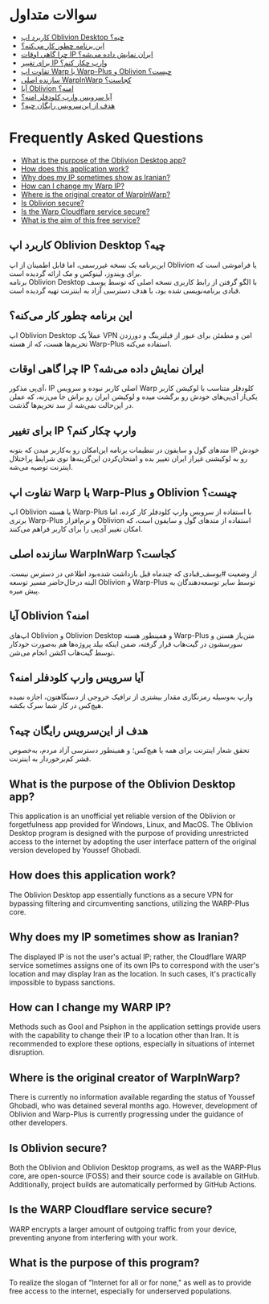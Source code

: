 # سوالات متداول

- [کاربرد اپ Oblivion Desktop چیه؟](#کاربرد-اپ-oblivion-desktop-چیه)
- [این برنامه چطور کار می‌کنه؟](#این-برنامه-چطور-کار-میکنه)
- [چرا گاهی اوقات IP ایران نمایش داده می‌شه؟](#چرا-گاهی-اوقات-ip-ایران-نمایش-داده-میشه)
- [برای تغییر IP وارپ چکار کنم؟](#برای-تغییر-ip-وارپ-چکار-کنم)
- [تفاوت اپ Warp با Warp-Plus و Oblivion چیست؟](#تفاوت-اپ-warp-با-warp-plus-و-oblivion-چیست)
- [سازنده اصلی WarpInWarp کجاست؟](#سازنده-اصلی-warpinwarp-کجاست)
- [آیا Oblivion امنه؟](#آیا-oblivion-امنه)
- [آیا سرویس وارپ کلودفلر امنه؟](#آیا-سرویس-وارپ-کلودفلر-امنه)
- [هدف از این‌سرویس رایگان چیه؟](#هدف-از-این‌سرویس-رایگان-چیه)

# Frequently Asked Questions

- [What is the purpose of the Oblivion Desktop app?](#what-is-the-purpose-of-the-oblivion-desktop-app)
- [How does this application work?](#how-does-this-application-work)
- [Why does my IP sometimes show as Iranian?](#why-does-my-ip-sometimes-show-as-iranian)
- [How can I change my Warp IP?](#how-can-i-change-my-warp-ip)
- [Where is the original creator of WarpInWarp?](#where-is-the-original-creator-of-warpinwarp)
- [Is Oblivion secure?](#is-oblivion-secure)
- [Is the Warp Cloudflare service secure?](#is-the-warp-cloudflare-service-secure)
- [What is the aim of this free service?](#what-is-the-aim-of-this-free-service)

## کاربرد اپ Oblivion Desktop چیه؟

این‌برنامه یک نسخه غیررسمی، اما قابل اطمینان از اپ Oblivion یا فراموشی است که برای ویندوز، لینوکس و مک ارائه گردیده
است.<br />برنامه Oblivion Desktop با الگو گرفتن از رابط کاربری نسخه اصلی که توسط یوسف قبادی برنامه‌نویسی شده بود، با هدف
دسترسی آزاد به اینترنت تهیه گردیده است.

## این برنامه چطور کار می‌کنه؟

اپ Oblivion Desktop عملاً یک VPN امن و مطمئن برای عبور از فیلترینگ و دورزدن تحریم‌ها هست، که از هسته Warp-Plus استفاده
می‌کنه.

## چرا گاهی اوقات IP ایران نمایش داده می‌شه؟

آی‌پی مذکور، IP اصلی کاربر نبوده و سرویس Warp کلودفلر متناسب با لوکیشن کاربر یکی‌از آی‌پی‌های خودش رو برگشت میده و
لوکیشن ایران رو براش جا می‌زنه، که عملن در این‌حالت نمی‌شه از سد تحریم‌ها گذشت.

## برای تغییر IP وارپ چکار کنم؟

متدهای گول و سایفون در تنظیمات برنامه این‌امکان رو به‌کاربر میدن که بتونه IP خودش رو به لوکیشنی غیراز ایران تغییر بده و
امتحان‌کردن این‌گزینه‌ها توی شرایط پراختلال اینترنت توصیه می‌شه.

## تفاوت اپ Warp با Warp-Plus و Oblivion چیست؟

اپ Oblivion یا هسته Warp-Plus با استفاده از سرویس وارپ کلودفلر کار کرده، اما برتری Warp-Plus و نرم‌افزار Oblivion استفاده از متدهای گول و سایفون است، که امکان تغییر آی‌پی را برای کاربر فراهم می‌کنند.

## سازنده اصلی WarpInWarp کجاست؟

از وضعیت #یوسف_قبادی که چندماه قبل بازداشت شده‌بود اطلاعی در دسترس نیست. البته درحال‌حاضر مسیر توسعه Oblivion و
Warp-Plus توسط سایر توسعه‌دهندگان به پیش میره.

## آیا Oblivion امنه؟

اپ‌های Oblivion و Oblivion Desktop و همینطور هسته Warp-Plus متن‌باز هستن و سورسشون در گیت‌هاب قرار گرفته، ضمن اینکه بیلد
پروژه‌ها هم به‌صورت خودکار توسط گیت‌هاب اکشن انجام می‌شن.

## آیا سرویس وارپ کلودفلر امنه؟

وارپ به‌وسیله رمزنگاری مقدار بیشتری از ترافیک خروجی از دستگاهتون، اجازه نمیده هیچ‌کس در کار شما سرک بکشه.

## هدف از این‌سرویس رایگان چیه؟

تحقق شعار اینترنت برای همه یا هیچ‌کس؛ و همینطور دسترسی آزاد مردم، به‌خصوص قشر کم‌برخوردار به اینترنت.

## What is the purpose of the Oblivion Desktop app?

This application is an unofficial yet reliable version of the Oblivion or forgetfulness app provided for Windows, Linux,
and MacOS. The Oblivion Desktop program is designed with the purpose of providing unrestricted access to the internet by adopting
the user interface pattern of the original version developed by Youssef Ghobadi.

## How does this application work?

The Oblivion Desktop app essentially functions as a secure VPN for bypassing filtering and circumventing sanctions,
utilizing the WARP-Plus core.

## Why does my IP sometimes show as Iranian?

The displayed IP is not the user's actual IP; rather, the Cloudflare WARP service sometimes assigns one of its own IPs
to correspond with the user's location and may display Iran as the location. In such cases, it's practically impossible
to bypass sanctions.

## How can I change my WARP IP?

Methods such as Gool and Psiphon in the application settings provide users with the capability to change their IP to a
location other than Iran. It is recommended to explore these options, especially in situations of internet disruption.

## Where is the original creator of WarpInWarp?

There is currently no information available regarding the status of Youssef Ghobadi, who was detained several months
ago. However, development of Oblivion and Warp-Plus is currently progressing under the guidance of other developers.

## Is Oblivion secure?

Both the Oblivion and Oblivion Desktop programs, as well as the WARP-Plus core, are open-source (FOSS) and their source code is
available on GitHub. Additionally, project builds are automatically performed by GitHub Actions.

## Is the WARP Cloudflare service secure?

WARP encrypts a larger amount of outgoing traffic from your device, preventing anyone from interfering with your work.

## What is the purpose of this program?

To realize the slogan of "Internet for all or for none," as well as to provide free access to the internet, especially
for underserved populations.
